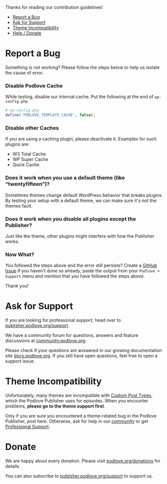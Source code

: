 Thanks for reading our contribution guidelines!

* [Report a Bug](#report-bug)
* [Ask for Support](#request-support)
* [Theme Incompatibility](#theme-compat)
* [Help / Donate](#donate)

<a name=“report-bug”></a>
# Report a Bug

Something is not working?
Please follow the steps below to help us isolate the cause of error.

### Disable Podlove Cache

While testing, disable our internal cache. Put the following at the end of `wp-config.php`

```php
# wp-config.php
define('PODLOVE_TEMPLATE_CACHE', false);
```

### Disable other Caches

If you are using a caching plugin, please deactivate it. Examples for such plugins are:

- W3 Total Cache
- WP Super Cache
- Quick Cache

### Does it work when you use a default theme (like “twentyfifteen”)?

Sometimes themes change default WordPress behavior that breaks plugins. By testing your setup with a default theme, we can make sure it's not the themes fault.

### Does it work when you disable all plugins except the Publisher?

Just like the theme, other plugins might interfere with how the Publisher works.

### Now What?

You followed the steps above and the error still persists?
Create a [GitHub Issue](https://github.com/podlove/podlove-publisher/issues) if you haven't done so already, paste the output from your `Podlove ➜ Support` menu and mention that you have followed the steps above.

Thank you!

<a name=“request-support”></a>
# Ask for Support

If you are looking for professional support, head over to [publisher.podlove.org/support](http://publisher.podlove.org/support/).

We have a community forum for questions, answers and feature discussions at [community.podlove.org](https://community.podlove.org).

Please check if your questions are answered in our growing documentation site [docs.podlove.org](http://docs.podlove.org). If you still have open questions, feel free to open a support issue.

<a name="theme-compat"></a>
# Theme Incompatibility

Unfortunately, many themes are incompatible with [Custom Post Types](https://codex.wordpress.org/Post_Types), which the Podlove Publisher uses for episodes. When you encounter problems, **please go to the theme support first**.

Only if you are sure you encountered a theme-related bug in the Podlove Publisher, post here. Otherwise, ask for help in our [community](https://community.podlove.org) or get [Professional Support](http://publisher.podlove.org/support/).

<a name=“donate”></a>
# Donate

We are happy about every donation. Please visit [podlove.org/donations](http://podlove.org/donations/) for details.

You can also subscribe to [publisher.podlove.org/support](http://publisher.podlove.org/support/) to support us.